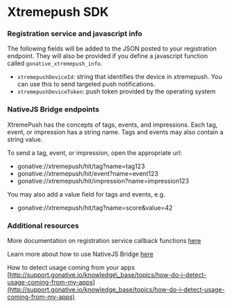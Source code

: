 # Xtremepush SDK

### Registration service and javascript info

The following fields will be added to the JSON posted to your registration endpoint. They will also be provided if you define a javascript function called `gonative_xtremepush_info`.

* `xtremepushDeviceId`: string that identifies the device in xtremepush. You can use this to send targeted push notifications.
* `xtremepushDeviceToken`: push token provided by the operating system

### NativeJS Bridge endpoints

XtremePush has the concepts of tags, events, and impressions. Each tag, event, or impression has a string name. Tags and events may also contain a string value.

To send a tag, event, or impression, open the appropriate url:

* gonative://xtremepush/hit/tag?name=tag123
* gonative://xtremepush/hit/event?name=event123
* gonative://xtremepush/hit/impression?name=impression123

You may also add a value field for tags and events, e.g.

* gonative://xtremepush/hit/tag?name=score&value=42

### Additional resources 

More documentation on registration service callback functions [here](../../push-notifications/sending-personalized-push.md)

Learn more about how to use NativeJS Bridge [here](../../native-js-bridge/nativejs-bridge-overview.md)

How to detect usage coming from your apps [http://support.gonative.io/knowledge\_base/topics/how-do-i-detect-usage-coming-from-my-apps](http://support.gonative.io/knowledge_base/topics/how-do-i-detect-usage-coming-from-my-apps)

